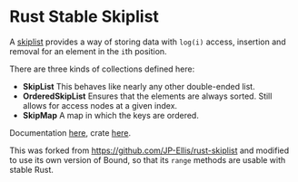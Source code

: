 Rust Stable Skiplist
=============

A [skiplist](http://en.wikipedia.org/wiki/Skip_list) provides a way of storing
data with `log(i)` access, insertion and removal for an element in the `i`th position.

There are three kinds of collections defined here:
- **SkipList**  This behaves like nearly any other double-ended list.
- **OrderedSkipList**  Ensures that the elements are always sorted.  Still
  allows for access nodes at a given index.
- **SkipMap**  A map in which the keys are ordered.

Documentation [here](https://rocallahan.github.io/rust-stable-skiplist/doc/stable_skiplist/), crate
[here](https://crates.io/crates/stable-skiplist).

This was forked from https://github.com/JP-Ellis/rust-skiplist and modified to use
its own version of Bound, so that its `range` methods are usable with stable Rust.
